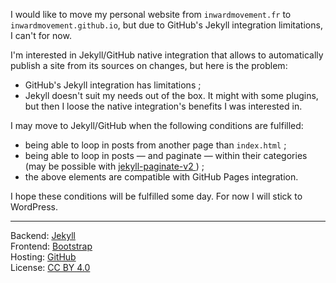 I would like to move my personal website from `inwardmovement.fr` to `inwardmovement.github.io`, but due to GitHub's Jekyll integration limitations, I can't for now.

I'm interested in Jekyll/GitHub native integration that allows to automatically publish a site from its sources on changes, but here is the problem:
- GitHub's Jekyll integration has limitations ;
- Jekyll doesn't suit my needs out of the box. It might with some plugins, but then I loose the native integration's benefits I was interested in.

I may move to Jekyll/GitHub when the following conditions are fulfilled:
- being able to loop in posts from another page than `index.html` ;
- being able to loop in posts — and paginate — within their categories (may be possible with [jekyll-paginate-v2
](https://github.com/sverrirs/jekyll-paginate-v2)) ;
- the above elements are compatible with GitHub Pages integration.

I hope these conditions will be fulfilled some day. For now I will stick to WordPress.

---

Backend: [Jekyll](https://jekyllrb.com/)  
Frontend: [Bootstrap](http://getbootstrap.com/)  
Hosting: [GitHub](https://pages.github.com/)  
License: [CC BY 4.0](https://creativecommons.org/licenses/by/4.0/)  
